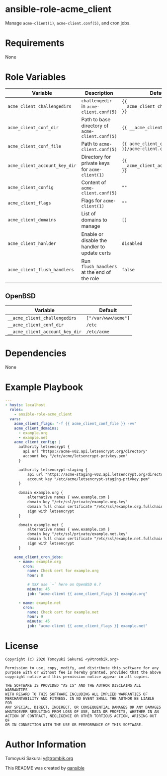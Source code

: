 # ansible-role-acme_client

Manage `acme-client(1)`, `acme-client.conf(5)`, and cron jobs.

# Requirements

None

# Role Variables

| Variable | Description | Default |
|----------|-------------|---------|
| `acme_client_challengedirs` | `challengedir` in `acme-client.conf(5)` | `{{ __acme_client_challengedirs }}` |
| `acme_client_conf_dir` | Path to base directory of `acme-client.conf(5)` | `{{ __acme_client_conf_dir }}` |
| `acme_client_conf_file` | Path to `acme-client.conf(5)` | `{{ acme_client_conf_dir }}/acme-client.conf` |
| `acme_client_account_key_dir` | Directory for private keys for `acme-client(1)` | `{{ __acme_client_account_key_dir }}` |
| `acme_client_config` | Content of `acme-client.conf(5)` | `""` |
| `acme_client_flags` | Flags for `acme-client(1)` | `""` |
| `acme_client_domains` | List of domains to manage | `[]` |
| `acme_client_hanlder` | Enable or disable the handler to update certs | `disabled` |
| `acme_client_flush_handlers` | Run `flush_handlers` at the end of the role | `false` |

## OpenBSD

| Variable | Default |
|----------|---------|
| `__acme_client_challengedirs` | `["/var/www/acme"]` |
| `__acme_client_conf_dir` | `/etc` |
| `__acme_client_account_key_dir` | `/etc/acme` |

# Dependencies

None

# Example Playbook

```yaml
---
- hosts: localhost
  roles:
    - ansible-role-acme_client
  vars:
    acme_client_flags: "-f {{ acme_client_conf_file }} -vv"
    acme_client_domains:
      - example.org
      - example.net
    acme_client_config: |
      authority letsencrypt {
        api url "https://acme-v02.api.letsencrypt.org/directory"
        account key "/etc/acme/letsencrypt-privkey.pem"
      }

      authority letsencrypt-staging {
          api url "https://acme-staging-v02.api.letsencrypt.org/directory"
          account key "/etc/acme/letsencrypt-staging-privkey.pem"
      }

      domain example.org {
          alternative names { www.example.com }
          domain key "/etc/ssl/private/example.org.key"
          domain full chain certificate "/etc/ssl/example.org.fullchain.pem"
          sign with letsencrypt
      }

      domain example.net {
          alternative names { www.example.com }
          domain key "/etc/ssl/private/example.net.key"
          domain full chain certificate "/etc/ssl/example.net.fullchain.pem"
          sign with letsencrypt
      }

    acme_client_cron_jobs:
      - name: example.org
        cron:
          name: Check cert for example.org
          hour: 8

          # XXX use `~` here on OpenBSD 6.7
          minute: 45
          job: "acme-client {{ acme_client_flags }} example.org"

      - name: example.net
        cron:
          name: Check cert for example.net
          hour: 9
          minute: 45
          job: "acme-client {{ acme_client_flags }} example.net"
```

# License

```
Copyright (c) 2020 Tomoyuki Sakurai <y@trombik.org>

Permission to use, copy, modify, and distribute this software for any
purpose with or without fee is hereby granted, provided that the above
copyright notice and this permission notice appear in all copies.

THE SOFTWARE IS PROVIDED "AS IS" AND THE AUTHOR DISCLAIMS ALL WARRANTIES
WITH REGARD TO THIS SOFTWARE INCLUDING ALL IMPLIED WARRANTIES OF
MERCHANTABILITY AND FITNESS. IN NO EVENT SHALL THE AUTHOR BE LIABLE FOR
ANY SPECIAL, DIRECT, INDIRECT, OR CONSEQUENTIAL DAMAGES OR ANY DAMAGES
WHATSOEVER RESULTING FROM LOSS OF USE, DATA OR PROFITS, WHETHER IN AN
ACTION OF CONTRACT, NEGLIGENCE OR OTHER TORTIOUS ACTION, ARISING OUT OF
OR IN CONNECTION WITH THE USE OR PERFORMANCE OF THIS SOFTWARE.
```

# Author Information

Tomoyuki Sakurai <y@trombik.org>

This README was created by [qansible](https://github.com/trombik/qansible)
